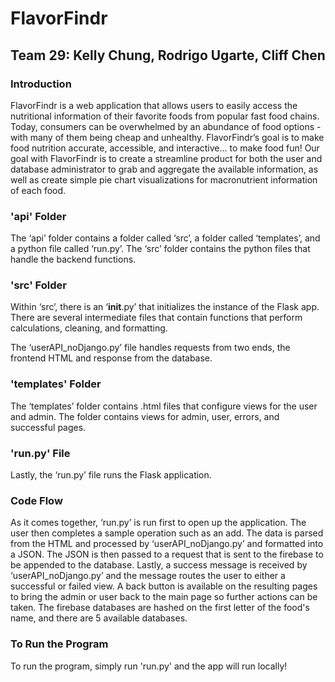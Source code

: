 # FlavorFindr

## Team 29: Kelly Chung, Rodrigo Ugarte, Cliff Chen

### Introduction 
FlavorFindr is a web application that allows users to easily access the nutritional information of their favorite foods from popular fast food chains. Today, consumers can be overwhelmed by an abundance of food options - with many of them being cheap and unhealthy. FlavorFindr’s goal is to make food nutrition accurate, accessible, and interactive... to make food fun! Our goal with FlavorFindr is to create a streamline product for both the user and database administrator to grab and aggregate the available information, as well as create simple pie chart visualizations for macronutrient information of each food.

### 'api' Folder 
The ‘api’ folder contains a folder called ‘src’, a folder called ‘templates’, and a python file called ‘run.py’. The ‘src’ folder contains the python files that handle the backend functions. 

### 'src' Folder 
Within ‘src’, there is an ‘__init__.py’ that initializes the instance of the Flask app. There are several intermediate files that contain functions that perform calculations, cleaning, and formatting. 

The ‘userAPI_noDjango.py’ file handles requests from two ends, the frontend HTML and response from the database. 

### 'templates' Folder 
The ‘templates’ folder contains .html files that configure views for the user and admin. The folder contains views for admin, user, errors, and successful pages. 

### 'run.py' File 
Lastly, the ‘run.py’ file runs the Flask application. 

### Code Flow 
As it comes together, ‘run.py’ is run first to open up the application. The user then completes a sample operation such as an add. The data is parsed from the HTML and processed by ‘userAPI_noDjango.py’ and formatted into a JSON. The JSON is then passed to a request that is sent to the firebase to be appended to the database. Lastly, a success message is received by ‘userAPI_noDjango.py’ and the message routes the user to either a successful or failed view. A back button is available on the resulting pages to bring the admin or user back to the main page so further actions can be taken. The firebase databases are hashed on the first letter of the food's name, and there are 5 available databases. 

### To Run the Program
To run the program, simply run 'run.py' and the app will run locally!
